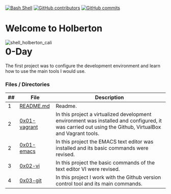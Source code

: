 

[![Bash Shell](https://badges.frapsoft.com/bash/v1/bash.png?v=103)](https://github.com/ellerbrock/open-source-badges/) [![GitHub contributors](https://img.shields.io/github/contributors/EckoJuan/holbertonschool-zero_day?style=plastic)](https://github.com/EckoJuan/holbertonschool-zero_day/graphs/contributors)  [![GitHub commits](https://img.shields.io/github/commit-activity/y/eckojuan/holbertonschool-zero_day?style=plastic)](https://github.com/EckoJuan/holbertonschool-zero_day/commits/master) 



# Welcome to Holberton
<img src="https://pulsosocial.com/wp-content/uploads/2018/12/instalaciones.jpg"
     alt="shell_holberton_cali"
     style="float: left; margin-right: 10px;">


# 0-Day

The first project was to configure the development environment and learn how to use the main tools I would use.

### Files / Directories

##|File|Description
---|---|---
1|[README.md](./README.md)|Readme.
2|[0x01-vagrant](./0x00-vagrant)|In this project a virtualized development environment was installed and configured, it was carried out using the Github, VirtualBox and Vagrant tools.
2|[0x01-emacs](./0x01-emacs)|In this project the EMACS text editor was installed and its basic commands were revised.
3|[0x02-vi](./0x02-vi)|In this project the basic commands of the text editor VI were revised.
4|[0x03-git](./0x03-git)|In this project I work with the Github version control tool and its main commands.